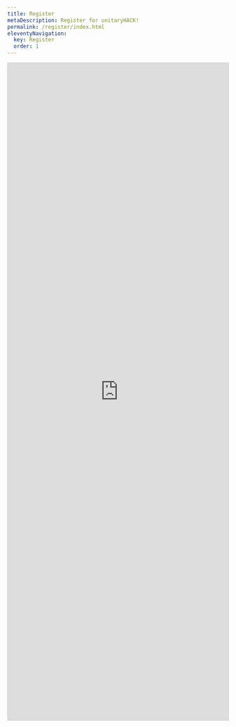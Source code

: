 ```yaml
---
title: Register
metaDescription: Register for unitaryHACK!
permalink: /register/index.html
eleventyNavigation:
  key: Register
  order: 1
---
```


<iframe class="airtable-embed" src="https://airtable.com/embed/app5sTD1ailjCEft1/pag7CoNawqpRfN6Oo/form" frameborder="0" onmousewheel="" width="100%" height="1500" style="background: transparent; border: 1px solid #ccc;"></iframe>
